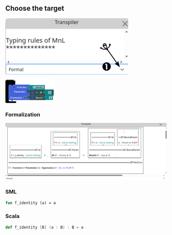 ## Choose the target
![transpiler-window](./assets/images/transpiler_window.png)

<!-- ![transpiler-block](./assets/images/transpiler_block_source.png) -->
<img src="./assets/images/transpiler_block_source.png" width="30%" height="30%">

### Formalization
![sum-list](./assets/images/transpiler.png)

### SML

```SML
fun f_identity (a) = a
```

### Scala

```Scala
def f_identity [B] (a : B) : B = a
```

